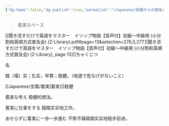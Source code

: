 ```yaml
---
{"dg-home":false,"dg-publish":true,"permalink":"/Japanese/辞書からの意味/着実/","dgPassFrontmatter":true}
---
```



> 着実なペース

[[聞き流すだけで英語をマスター　イソップ物語【音声付】初級～中級用 (小分割和英順方式普及会) (Z-Library).pdf#page=13&selection=276,0,277,1|聞き流すだけで英語をマスター　イソップ物語【音声付】初級～中級用 (小分割和英順方式普及会) (Z-Library), page 13]]|ちゃくじつ

名

踏〔塌〕实；扎实，牢靠；稳健。（地道で危なげがないこと）

[[Japanese/言葉/着実\|着実]]|稳健

着実な考え
稳健的想法。

着実に仕事をする
踏踏实实地工作。

あせらずに着実に一歩一歩進む
不焦不躁踏踏实实地稳步前进。